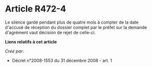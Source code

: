 # Article R472-4

Le silence gardé pendant plus de quatre mois à compter de la date d'accusé de réception du dossier complet par le préfet sur
la demande d'agrément vaut décision de rejet de celle-ci.

**Liens relatifs à cet article**

_Créé par_:

  - Décret n°2008-1553 du 31 décembre 2008 - art. 1

